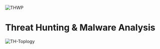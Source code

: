 

![THWP](https://github.com/user-attachments/assets/981fa3e5-37ec-43ea-b2b1-96c6d2427e75)




# Threat Hunting & Malware Analysis 

![TH-Toplogy](https://github.com/user-attachments/assets/bdecc2d5-9488-427d-9c7e-6957c89946ed)
